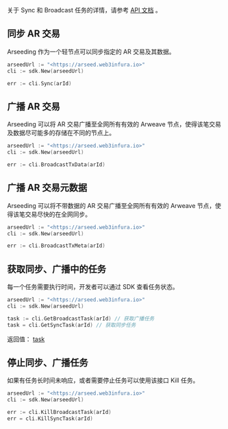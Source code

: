 关于 Sync 和 Broadcast 任务的详情，请参考 [API 文档](../../api/0.简介.md) 。

## 同步 AR 交易

Arseeding 作为一个轻节点可以同步指定的 AR 交易及其数据。

```go
arseedUrl := "<https://arseed.web3infura.io>"
cli := sdk.New(arseedUrl)

err := cli.Sync(arId)
```

## 广播 AR 交易

Arseeding 可以将 AR 交易广播至全网所有有效的 Arweave 节点，使得该笔交易及数据尽可能多的存储在不同的节点上。

```go
arseedUrl := "<https://arseed.web3infura.io>"
cli := sdk.New(arseedUrl)

err := cli.BroadcastTxData(arId)
```

## 广播 AR 交易元数据

Arseeding 可以将不带数据的 AR 交易广播至全网所有有效的 Arweave 节点，使得该笔交易尽快的在全网同步。

```go
arseedUrl := "<https://arseed.web3infura.io>"
cli := sdk.New(arseedUrl)

err := cli.BroadcastTxMeta(arId)
```

## 获取同步、广播中的任务

每一个任务需要执行时间，开发者可以通过 SDK 查看任务状态。

```go
arseedUrl := "<https://arseed.web3infura.io>"
cli := sdk.New(arseedUrl)

task := cli.GetBroadcastTask(arId) // 获取广播任务
task = cli.GetSyncTask(arId) // 获取同步任务
```

返回值： [task](./类型.md#task)

## 停止同步、广播任务

如果有任务长时间未响应，或者需要停止任务可以使用该接口 Kill 任务。

```go
arseedUrl := "<https://arseed.web3infura.io>"
cli := sdk.New(arseedUrl)

err := cli.KillBroadcastTask(arId)
err = cli.KillSyncTask(arId)
```